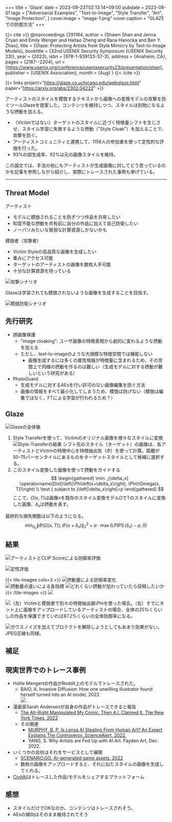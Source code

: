 +++
title = 'Glaze'
date = 2023-09-23T02:13:14+09:00
pubdate = 2023-08-01
tags = ["Adversarial Examples", "Text-to-Image", "Style Transfer", "Art", "Image Protection", ]
cover.image = "image-1.png"
cover.caption = "GLAZEでの防御方法"
+++

{{< cite >}}
@inproceedings {291164,
author = {Shawn Shan and Jenna Cryan and Emily Wenger and Haitao Zheng and Rana Hanocka and Ben Y. Zhao},
title = {Glaze: Protecting Artists from Style Mimicry by Text-to-Image Models},
booktitle = {32nd USENIX Security Symposium (USENIX Security 23)},
year = {2023},
isbn = {978-1-939133-37-3},
address = {Anaheim, CA},
pages = {2187--2204},
url = {https://www.usenix.org/conference/usenixsecurity23/presentation/shan},
publisher = {USENIX Association},
month = {Aug}
}
{{< /cite >}}

{{< links project="https://glaze.cs.uchicago.edu/webglaze.html" paper="https://arxiv.org/abs/2302.04222" >}}

アーティストのスタイルを模倣するテキストから画像への変換モデルの攻撃を防ぐツールGlazeを提案した。コンテンツを維持しつつ、スタイルは別物になるような摂動を加える。
- （Victimではない）ターゲットのスタイルに近づく特徴量シフトを生じさせ、スタイル学習に失敗するような摂動（"Style Cloak"）を加えることで、攻撃を防ぐ。
- アーティストコミュニティと連携して、1156人の参加者を使って定性的な評価を行った。
- 93%の誤生成率、92%は元の画像スタイルを維持。

この論文では、手法の他にもアーティストが生成画像に対してどう思っているのかを記事を参照しながら紹介し、実際にトレースされた事例も挙げている。

-----

## Threat Model

アーティスト
- モデルに模倣されることを防ぎつつ作品を共有したい
- 知覚不能な摂動を共有前に自分の作品に加えて自己防衛したい
- ノーパソみたいな貧弱な計算資源しかないかも

模倣者（攻撃者）
- Victim Styleの高品質な画像を生成したい
- 重みにアクセス可能
- ターゲットのアーティストの画像を数枚入手可能
- 十分な計算資源を持っている

![攻撃シナリオ](image-2.png)

Glazeは学習されても模倣されないような画像を生成することを目指す。

![模倣防衛シナリオ](image-1.png)

## 先行研究

- 顔画像保護
  - "image cloaking": ユーザ画像の特徴表現から劇的に変わるような摂動を加える
  - ただし、text-to-imageのような大規模な特徴空間では機能しない
    - 画像生成するには多くの属性情報が特徴量に含まれるため、その空間上で同様の摂動を作るのは難しい（生成モデルに対する摂動が難しいという研究がある）
- PhotoGuard
  - 生成モデルに対するAEsを行い許可のない画像編集を防ぐ方法
  - 画像の情報をすべて最小化してしまうため、模倣は防げない（模倣は編集ではなく、FTによる学習が行われるため？）

## Glaze

![Glazeの全体像](image-3.png)

1. Style Transferを使って、Victimのオリジナル画像を様々なスタイルに変換<br>
    ![Style-Transferの結果](image-4.png)
    シフト先のスタイル（ターゲット）の画像は、各アーティストとVictimの特徴中心を特徴抽出気（$\Phi$）を使って計算。距離が50-75パーセンタイルにあるものをターゲットスタイルとして候補に選択する。
2. このスタイル変換した画像を使って摂動をガイドする<br>
    $$ \begin{gathered}
\min _{\delta_x} \operatorname{Dist}\left(\Phi\left(x+\delta_x\right), \Phi(\Omega(x, T))\right) \\
\text { subject to }\left|\delta_x\right|<p
\end{gathered} $$
    ここで、$\Omega (x, T)$は画像xを既存のスタイル変換モデル$\Omega$でTのスタイルに変換した画像、$\delta_x$は摂動を表す。

最終的な損失関数は以下のようになる。
$$ \min _{\delta_x}\left\|\Phi(\Omega(x, T)), \Phi\left(x+\delta_x\right)\right\|_2^2+\alpha \cdot \max \left(\operatorname{LPIPS}\left(\delta_x\right)-p, 0\right) $$

## 結果

![アーティストとCLIP Scoreによる防御率評価](image-6.png)

![定性評価](image-7.png)

{{< tile-images cols=3 >}}
![摂動量による防御率変化](image-8.png)
![摂動量の違いによる各指標](image-9.png)
![どれくらい摂動が加わっていたら投稿したいか](image-10.png)
{{< /tile-images >}}
![](image-11.png)

![（左）Victimと模倣者で別々の特徴抽出器$\Phi$を使った場合。（右）すでにネット上に画像をアップロードしているアーティストの場合、全体の25%くらいしの作品を保護できていれば87.2%くらいの全体防御率になる。](image-12.png)

![ガウスノイズを加えてプロテクトを解除しようとしてもあまり効果がない。JPEG圧縮も同様。](image-13.png)

## 補足

## 現実世界でのトレース事例

- Hollie Mengertの作品がReddit上のモデルでトレースされた。
  - BAIO, A. Invasive Diffusion: How one unwilling illustrator found herself turned into an AI model, 2022<br>
    ![](image.png)
- 漫画家Sarah Andersenが自身の作品がトレースできると報告
  - [The Alt-Right Manipulated My Comic. Then A.I. Claimed It. The New York Times, 2022](https://www.nytimes.com/2022/12/31/opinion/sarah-andersen-how-algorithim-took-my-work.html?smid=tw-nytopinion&smtyp=cur)
  - その関連
    - [MURPHY, B. P. Is Lensa AI Stealing From Human Art? An Expert Explains The Controversy. ScienceAlert, 2022.](https://www.sciencealert.com/is-lensa-ai-stealing-from-human-art-an-expert-explains-the-controversy)
    - YANG, S. Why Artists are Fed Up with AI Art. Fayden Art, Dec. 2022.
- いくつかの会社はそれをサービスとして展開
  - [SCENARIO.GG. AI-generated game assets, 2022](https://www.scenario.com/)
  - 数枚の画像をアップロードすると、それに似たスタイルの画像を生成してくれる。
- [CivitAI](https://civitai.com/)はトレースした作品/モデルをシェアするプラットフォーム


## 感想

- スタイルだけでOKなのか。コンテンツはトレースされそう。
- AEsの傾向はそのまま維持されてそう
